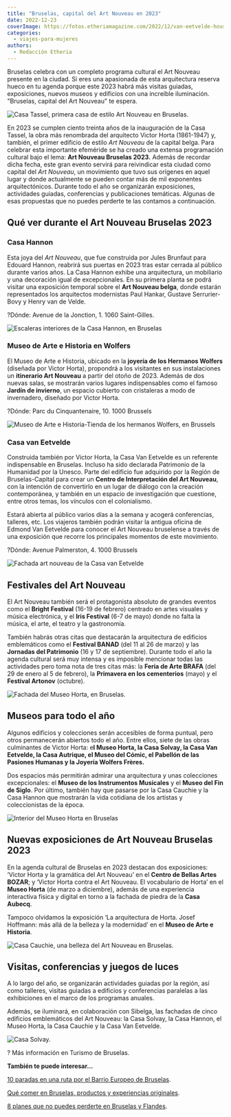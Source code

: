 ```yaml
---
title: "Bruselas, capital del Art Nouveau en 2023"
date: 2022-12-23
coverImage: https://fotos.etheriamagazine.com/2022/12/van-eetvelde-house.jpg
categories: 
  - viajes-para-mujeres
authors: 
  - Redacción Etheria
---
```


Bruselas celebra con un completo programa cultural el Art Nouveau presente en la ciudad. 
Si eres una apasionada de esta arquitectura reserva hueco en tu agenda porque este 2023 
habrá más visitas guiadas, exposiciones, nuevos museos y edificios con una increíble 
iluminación. "Bruselas, capital del Art Nouveau" te espera. 

![Casa Tassel, primera casa de estilo Art Nouveau en Bruselas.](https://fotos.etheriamagazine.com/2022/12/casa-tassel-bruselas.jpg "Casa Tassel, primera casa de estilo Art Nouveau en Bruselas.")

En 2023 se cumplen ciento treinta años de la inauguración de la Casa Tassel, la obra más 
renombrada del arquitecto Victor Horta (1861-1947) y, también, el primer edificio de 
estilo _Art Nouveau_ de la capital belga. Para celebrar esta importante efeméride se ha 
creado una extensa programación cultural bajo el lema: **Art Nouveau Bruselas 2023.** 
Además de recordar dicha fecha, este gran evento servirá para reivindicar esta ciudad 
como capital del _Art Nouveau_, un movimiento que tuvo sus orígenes en aquel lugar y 
donde actualmente se pueden contar más de mil exponentes arquitectónicos. Durante todo 
el año se organizarán exposiciones, actividades guiadas, conferencias y publicaciones 
temáticas. Algunas de esas propuestas que no puedes perderte te las contamos a 
continuación. 

## Qué ver durante el Art Nouveau Bruselas 2023

### Casa Hannon

Esta joya del _Art Nouveau_, que fue construida por Jules Brunfaut para Edouard Hannon, 
reabrirá sus puertas en 2023 tras estar cerrada al público durante varios años. La Casa 
Hannon exhibe una arquitectura, un mobiliario y una decoración igual de excepcionales. 
En su primera planta se podrá visitar una exposición temporal sobre el **Art Nouveau 
belga**, donde estarán representados los arquitectos modernistas Paul Hankar, Gustave 
Serrurier-Bovy y Henry van de Velde. 

?Dónde: Avenue de la Jonction, 1. 1060 Saint-Gilles. 

![Escaleras interiores de la Casa Hannon, en Bruselas](https://fotos.etheriamagazine.com/2022/12/Hotel-Hannon-681x1024.jpg "Casa Hannon. © Visit Brussels/Jean-Paul Remy.")

### Museo de Arte e Historia en Wolfers

El Museo de Arte e Historia, ubicado en la **joyería de los Hermanos Wolfers** (diseñada 
por Victor Horta), propondrá a los visitantes en sus instalaciones un **itinerario Art 
Nouveau** a partir del otoño de 2023. Además de dos nuevas salas, se mostrarán varios 
lugares indispensables como el famoso **Jardín de invierno**, un espacio cubierto con 
cristaleras a modo de invernadero, diseñado por Victor Horta. 

?Dónde: Parc du Cinquantenaire, 10. 1000 Brussels 

![Museo de Arte e Historia-Tienda de los hermanos Wolfers, en  Brussels](https://fotos.etheriamagazine.com/2022/12/museo-historia-arte-bruselas.jpg "Museo de Arte e Historia-antigua joyería de los hermanos Wolfers. © Visit Brussels")

### Casa van Eetvelde

Construida también por Victor Horta, la Casa Van Eetvelde es un referente indispensable 
en Bruselas. Incluso ha sido declarada Patrimonio de la Humanidad por la Unesco. Parte 
del edificio fue adquirido por la Región de Bruselas-Capital para crear un **Centro de 
Interpretación del Art Nouveau**, con la intención de convertirlo en un lugar de diálogo 
con la creación contemporánea, y también en un espacio de investigación que cuestione, 
entre otros temas, los vínculos con el colonialismo. 

Estará abierta al público varios días a la semana y acogerá conferencias, talleres, etc. 
Los viajeros también podrán visitar la antigua oficina de Edmond Van Eetvelde para 
conocer el Art Nouveau bruselense a través de una exposición que recorre los principales 
momentos de este movimiento. 

?Dónde: Avenue Palmerston, 4. 1000 Brussels 

![Fachada art nouveau de la Casa van Eetvelde](https://fotos.etheriamagazine.com/2022/12/van-eetvelde-house-850x543.jpg "Casa van Eetvelde. © Visit Brussels")

## Festivales del Art Nouveau

El Art Nouveau también será el protagonista absoluto de grandes eventos como el **Bright 
Festival** (16-19 de febrero) centrado en artes visuales y música electrónica, y el 
**Iris Festival** (6-7 de mayo) donde no falta la música, el arte, el teatro y la 
gastronomía. 

También habrás otras citas que destacarán la arquitectura de edificios emblemáticos como 
el **Festival BANAD** (del 11 al 26 de marzo) y las **Jornadas del Patrimonio** (16 y 17 
de septiembre). Durante todo el año la agenda cultural será muy intensa y es imposible 
mencionar todas las actividades pero toma nota de tres citas más: la **Feria de Arte 
BRAFA** (del 29 de enero al 5 de febrero), la **Primavera en los cementerios** (mayo) y 
el **Festival Artonov** (octubre). 

![Fachada del Museo Horta, en Bruselas.](https://fotos.etheriamagazine.com/2022/12/Musee-Horta.jpg "Museo Horta, en Bruselas. © Visit Brussels/ Jean-Paul Remy")

## Museos para todo el año

Algunos edificios y colecciones serán accesibles de forma puntual, pero otros 
permanecerán abiertos todo el año. Entre ellos, siete de las obras culminantes de Victor 
Horta: e**l Museo Horta, la Casa Solvay, la Casa Van Eetvelde, la Casa Autrique, el 
Museo del Cómic, el Pabellón de las Pasiones Humanas y la Joyería Wolfers Frères.** 

Dos espacios más permitirán admirar una arquitectura y unas colecciones excepcionales: 
el **Museo de los Instrumentos Musicales** y el **Museo del Fin de Siglo**. Por último, 
también hay que pasarse por la Casa Cauchie y la Casa Hannon que mostrarán la vida 
cotidiana de los artistas y coleccionistas de la época. 

![Interior del Museo Horta en Bruselas](https://fotos.etheriamagazine.com/2022/12/Musee-Horta-1.jpg "Museo Horta. © Visit Brussels/ Jean-Paul Remy")

## Nuevas exposiciones de Art Nouveau Bruselas 2023

En la agenda cultural de Bruselas en 2023 destacan dos exposiciones: ‘Victor Horta y la 
gramática del Art Nouveau’ en el **Centro de Bellas Artes BOZAR**; y ‘Victor Horta 
contra el Art Nouveau. El vocabulario de Horta’ en el **Museo Horta** (de marzo a 
diciembre), además de una experiencia interactiva física y digital en torno a la fachada 
de piedra de la **Casa Aubecq**. 

Tampoco olvidamos la exposición ‘La arquitectura de Horta. Josef Hoffmann: más allá de 
la belleza y la modernidad’ en el **Museo de Arte e Historia**. 

![Casa Cauchie, una belleza del Art Nouveau en Bruselas.](https://fotos.etheriamagazine.com/2022/12/Maison-Cauchie.jpg "Casa Cauchie, una belleza del Art Nouveau en Bruselas. © Visit Brussels/ Jean-Paul Remy")

## Visitas, conferencias y juegos de luces

A lo largo del año, se organizarán actividades guiadas por la región, así como talleres, 
visitas guiadas a edificios y conferencias paralelas a las exhibiciones en el marco de 
los programas anuales. 

Además, se iluminará, en colaboración con Sibelga, las fachadas de cinco edificios 
emblemáticos del Art Nouveau: la Casa Solvay, la Casa Hannon, el Museo Horta, la Casa 
Cauchie y la Casa Van Eetvelde. 

![Casa Solvay.](https://fotos.etheriamagazine.com/2022/12/casa-solvay-bruselas-850x568.jpg "Casa Solvay. © Visit Brussels")

? Más información en Turismo de Bruselas. 

**También te puede interesar...** 

[10 paradas en una ruta por el Barrio Europeo de 
Bruselas](https://etheriamagazine.com/2022/09/29/que-ver-barrio-europeo-bruselas/). 

[Qué comer en Bruselas, productos y experiencias 
originales](https://etheriamagazine.com/2022/03/29/que-comer-en-bruselas/). 

[8 planes que no puedes perderte en Bruselas y 
Flandes](https://etheriamagazine.com/2021/03/12/que-ver-hacer-otros-planes-en-bruselas-y-flandes/).
